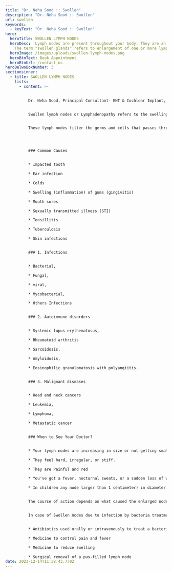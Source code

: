 ```yaml
---
title: "Dr. Neha Sood :: Swollen"
description: "Dr. Neha Sood :: Swollen"
url: swollen
keywords:
  - keyText: "Dr. Neha Sood :: Swollen"
hero:
  heroTitle: SWOLLEN LYMPH NODES
  heroDesc:  Lymph nodes are present throughout your body. They are an important part of your immune system. Lymph nodes help your body recognize and fight germs, infections, and other foreign substances.
    The term "swollen glands" refers to enlargement of one or more lymph nodes.
  heroImage: /images/uploads/swollen-lymph-nodes.png
  heroBtnText: Book Appointment
  heroBtnUrl: /contact_us
heroBelwoBoxNumber: 3
sectionsinner:
  - title: SWOLLEN LYMPH NODES
    lists:
      - content: >-
          

          Dr. Neha Sood, Principal Consultant- ENT & Cochlear Implant, BLK-Max Super Speciality Hospital


          Swollen lymph nodes or Lymphadenopathy refers to the swelling of lymph nodes which can be due to bacterial, viral, or fungal infections, malignancy or autoimmune disease. When your body's immune system works to eliminate infection and/or foreign viruses or bacteria, your lymph nodes may expand or get larger.


          These lymph nodes filter the germs and cells that passes through your lymph fluid. White blood cells, proteins, and fats make up the fluid known as lymph, which is clear or slightly yellowish in color.




          ### Common Causes


          * Impacted tooth

          * Ear infection

          * Colds

          * Swelling (inflammation) of gums (gingivitis)

          * Mouth sores

          * Sexually transmitted illness (STI)

          * Tonsillitis

          * Tuberculosis

          * Skin infections


          ### 1. Infections


          * Bacterial,

          * Fungal,

          * viral,

          * Mycobacterial,

          * Others Infections


          ### 2. Autoimmune disorders


          * Systemic lupus erythematosus,

          * Rheumatoid arthritis

          * Sarcoidosis,

          * Amyloidosis,

          * Eosinophilic granulomatosis with polyangiitis.


          ### 3. Malignant diseases


          * Head and neck cancers

          * Leukemia,

          * Lymphoma,

          * Metastatic cancer


          ### When to See Your Doctor?


          * Your lymph nodes are increasing in size or not getting smaller after a few weeks.

          * They feel hard, irregular, or stiff.

          * They are Painful and red

          * You've got a fever, nocturnal sweats, or a sudden loss of weight.

          * In children any node larger than 1 centimeter) in diameter.


          The course of action depends on what caused the enlarged nodes.


          In case of Swollen nodes due to infection by bacteria treatment may include:


          * Antibiotics used orally or intravenously to treat a bacterial illness

          * Medicine to control pain and fever

          * Medicine to reduce swelling

          * Surgical removal of a pus-filled lymph node
date: 2023-12-14T11:38:43.770Z
---
```

